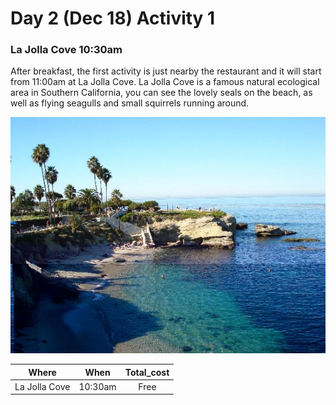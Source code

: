 # Day 2 (Dec 18) Activity 1
### La Jolla Cove 10:30am

  After breakfast, the first activity is just nearby the restaurant and it will start from 11:00am at La Jolla Cove.
  La Jolla Cove is a famous natural ecological area in Southern California, you can see the lovely seals on the beach, as well as flying seagulls and small squirrels running around.

![LaJolla](LaJolla.jpg)

  |Where        |When       |Total_cost|
  |:-----------:|:---------:|:--------:|
  |La Jolla Cove|  10:30am  |   Free   |
